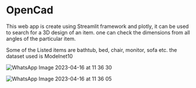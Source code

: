 # OpenCad

This web app is create using Streamlit framework and plotly, it can be used to search for a 3D design of an item. 
one can check the dimensions from all angles of the  particular item.

Some of the Listed items are bathtub, bed, chair, monitor, sofa etc. the dataset used is Modelnet10

![WhatsApp Image 2023-04-16 at 11 36 30](https://user-images.githubusercontent.com/75918191/232275761-9936eda0-4cd1-411b-a83f-e1e930203b70.jpg)

![WhatsApp Image 2023-04-16 at 11 36 05](https://user-images.githubusercontent.com/75918191/232275798-d914de4d-885e-43cd-9262-75f14d2b0100.jpg)
